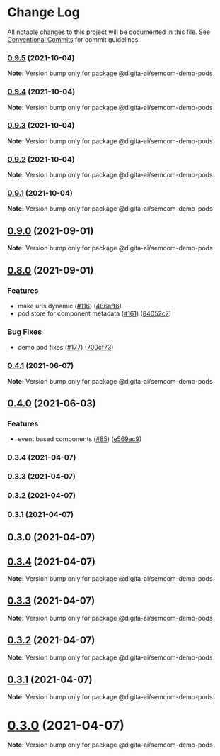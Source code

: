 # Change Log

All notable changes to this project will be documented in this file.
See [Conventional Commits](https://conventionalcommits.org) for commit guidelines.

### [0.9.5](https://github.com/digita-ai/semcom/compare/v0.9.4...v0.9.5) (2021-10-04)

**Note:** Version bump only for package @digita-ai/semcom-demo-pods





### [0.9.4](https://github.com/digita-ai/semcom/compare/v0.9.3...v0.9.4) (2021-10-04)

**Note:** Version bump only for package @digita-ai/semcom-demo-pods





### [0.9.3](https://github.com/digita-ai/semcom/compare/v0.9.2...v0.9.3) (2021-10-04)

**Note:** Version bump only for package @digita-ai/semcom-demo-pods





### [0.9.2](https://github.com/digita-ai/semcom/compare/v0.9.1...v0.9.2) (2021-10-04)

**Note:** Version bump only for package @digita-ai/semcom-demo-pods





### [0.9.1](https://github.com/digita-ai/semcom/compare/v0.9.0...v0.9.1) (2021-10-04)

**Note:** Version bump only for package @digita-ai/semcom-demo-pods





## [0.9.0](https://github.com/digita-ai/semcom/compare/v0.8.0...v0.9.0) (2021-09-01)

**Note:** Version bump only for package @digita-ai/semcom-demo-pods





## [0.8.0](https://github.com/digita-ai/semcom/compare/v0.4.1...v0.8.0) (2021-09-01)


### **Features**

* make urls dynamic ([#116](https://github.com/digita-ai/semcom/issues/116)) ([486aff6](https://github.com/digita-ai/semcom/commit/486aff64a703d9e1c7d7a6b5aa9281f89a1e4575))
* pod store for component metadata ([#161](https://github.com/digita-ai/semcom/issues/161)) ([84052c7](https://github.com/digita-ai/semcom/commit/84052c750fa324075867530f981662d6427f7642))


### **Bug Fixes**

* demo pod fixes ([#177](https://github.com/digita-ai/semcom/issues/177)) ([700cf73](https://github.com/digita-ai/semcom/commit/700cf7322ea62b6fc92cd8a6b4dbab169f3b8857))



### [0.4.1](https://github.com/digita-ai/semcom/compare/v0.4.0...v0.4.1) (2021-06-07)

**Note:** Version bump only for package @digita-ai/semcom-demo-pods





## [0.4.0](https://github.com/digita-ai/semcom/compare/v0.1.1...v0.4.0) (2021-06-03)


### **Features**

* event based components ([#85](https://github.com/digita-ai/semcom/issues/85)) ([e569ac9](https://github.com/digita-ai/semcom/commit/e569ac99d01c9a457f58665bbe0df8ec033a928b))

### 0.3.4 (2021-04-07)

### 0.3.3 (2021-04-07)

### 0.3.2 (2021-04-07)

### 0.3.1 (2021-04-07)

## 0.3.0 (2021-04-07)



## [0.3.4](https://github.com/digita-ai/semcom/compare/0.3.3...0.3.4) (2021-04-07)

**Note:** Version bump only for package @digita-ai/semcom-demo-pods





## [0.3.3](https://github.com/digita-ai/semcom/compare/0.3.2...0.3.3) (2021-04-07)

**Note:** Version bump only for package @digita-ai/semcom-demo-pods





## [0.3.2](https://github.com/digita-ai/semcom/compare/0.3.1...0.3.2) (2021-04-07)

**Note:** Version bump only for package @digita-ai/semcom-demo-pods





## [0.3.1](https://github.com/digita-ai/semcom/compare/0.3.0...0.3.1) (2021-04-07)

**Note:** Version bump only for package @digita-ai/semcom-demo-pods





# [0.3.0](https://github.com/digita-ai/semcom/compare/0.2.1...0.3.0) (2021-04-07)

**Note:** Version bump only for package @digita-ai/semcom-demo-pods
